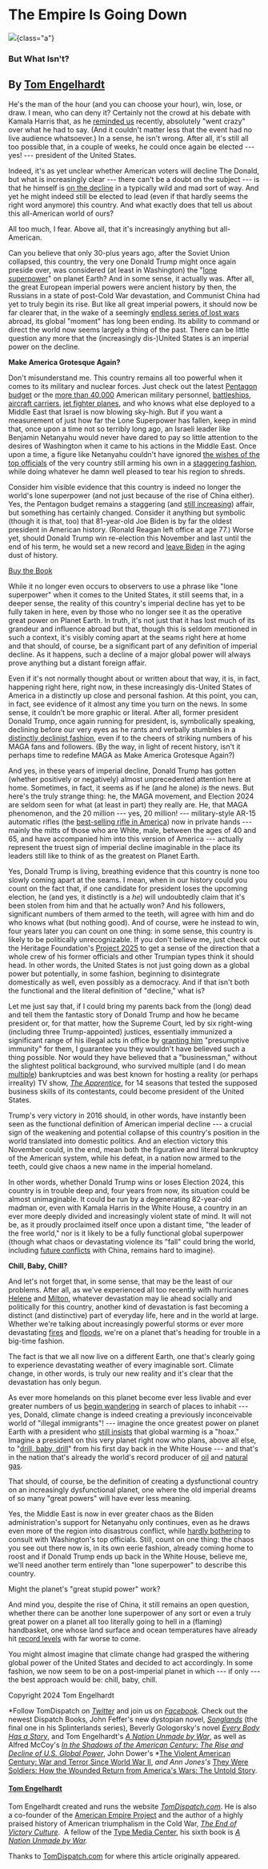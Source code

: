 # The Empire Is Going Down

![](engelhardt-empire-going-down.png){class="a"}

### But What Isn\'t?

## By [Tom Engelhardt](https://tomdispatch.com/authors/tomeditor/)

He's the man of the hour (and you can choose your hour), win, lose, or
draw. I mean, who can deny it? Certainly not the crowd at his debate
with Kamala Harris that, as he [reminded
us](https://www.the-independent.com/news/world/americas/us-politics/trump-audience-harris-debate-gutfeld-b2615455.html)
recently, absolutely "went crazy" over what he had to say. (And it
couldn't matter less that the event had no live audience whatsoever.) In
a sense, he isn't wrong. After all, it's still all too possible that, in
a couple of weeks, he could once again be elected --- yes! --- president
of the United States.

Indeed, it's as yet unclear whether American voters will decline The
Donald, but what is increasingly clear --- there can't be a doubt on the
subject --- is that he himself is [on the
decline](https://www.theguardian.com/us-news/2024/oct/06/trump-behavior-final-meltdown)
in a typically wild and mad sort of way. And yet he might indeed still
be elected to lead (even if that hardly seems the right word anymore)
this country. And what exactly does that tell us about this all-American
world of ours?

All too much, I fear. Above all, that it's increasingly anything but
all-American.

Can you believe that only 30-plus years ago, after the Soviet Union
collapsed, this country, the very one Donald Trump might once again
preside over, was considered (at least in Washington) the "[lone
superpower](https://www.airandspaceforces.com/article/0792edit/)" on
planet Earth? And in some sense, it actually was. After all, the great
European imperial powers were ancient history by then, the Russians in a
state of post-Cold War devastation, and Communist China had yet to truly
begin its rise. But like all great imperial powers, it should now be far
clearer that, in the wake of a seemingly [endless series of lost
wars](https://tomdispatch.com/william-astore-turning-victory-into-defeat/)
abroad, its global "moment" has long been ending. Its ability to command
or direct the world now seems largely a thing of the past. There can be
little question any more that the (increasingly dis-)United States is an
imperial power on the decline.

**Make America Grotesque Again?**

Don't misunderstand me. This country remains all too powerful when it
comes to its military and nuclear forces. Just check out the latest
[Pentagon
budget](https://www.defensenews.com/pentagon/2024/03/11/pentagon-unveils-850-billion-budget-request-amid-spending-uncertainty/)
or the [more than
40,000](https://www.nytimes.com/2024/09/30/us/politics/us-deploys-troops-middle-east.html)
American military personnel,
[battleships](https://www.axios.com/2024/08/28/us-warships-middle-east-iran-israel-war),
[aircraft
carriers](https://www.militarytimes.com/news/pentagon-congress/2024/08/26/two-us-aircraft-carriers-to-stay-in-middle-east-after-hezbollah-attack/),
[jet fighter
planes](https://www.reuters.com/world/middle-east/pentagon-tells-israel-it-will-adjust-us-troops-middle-east-2024-08-02/),
and who knows what else deployed to a Middle East that Israel is now
blowing sky-high. But if you want a measurement of just how far the Lone
Superpower has fallen, keep in mind that, once upon a time not so
terribly long ago, an Israeli leader like Benjamin Netanyahu would never
have dared to pay so little attention to the desires of Washington when
it came to his actions in the Middle East. Once upon a time, a figure
like Netanyahu couldn't have ignored [the wishes of the top
officials](https://www.nytimes.com/2024/10/07/us/politics/biden-israel-oct-7-gaza-hamas.html)
of the very country still arming his own in a [staggering
fashion](https://www.ap.org/news-highlights/spotlights/2024/us-spends-a-record-17-9-billion-on-military-aid-to-israel-since-last-oct-7/),
while doing whatever he damn well pleased to tear his region to shreds.

Consider him visible evidence that this country is indeed no longer the
world's lone superpower (and not just because of the rise of China
either). Yes, the Pentagon budget remains a staggering (and [still
increasing](https://tomdispatch.com/spending-unlimited-2/)) affair, but
something has certainly changed. Consider it anything but symbolic
(though it is that, too) that 81-year-old Joe Biden is by far the oldest
president in American history. (Ronald Reagan left office at age 77.)
Worse yet, should Donald Trump win re-election this November and last
until the end of his term, he would set a new record and [leave
Biden](https://www.washingtonpost.com/elections/2024/06/14/donald-trump-age-birthday-president/)
in the aging dust of history.

[Buy the Book](https://www.amazon.com/dp/155849586X/ref=nosim/?tag=tomdispatch-20)

While it no longer even occurs to observers to use a phrase like "lone
superpower" when it comes to the United States, it still seems that, in
a deeper sense, the reality of this country's imperial decline has yet
to be fully taken in here, even by those who no longer see it as the
operative great power on Planet Earth. In truth, it's not just that it
has lost much of its grandeur and influence abroad but that, though this
is seldom mentioned in such a context, it's visibly coming apart at the
seams right here at home and that should, of course, be a significant
part of any definition of imperial decline. As it happens, such a
decline of a major global power will always prove anything but a distant
foreign affair.

Even if it's not normally thought about or written about that way, it
is, in fact, happening right here, right now, in these increasingly
dis-United States of America in a distinctly up close and personal
fashion. At this point, you can, in fact, see evidence of it almost any
time you turn on the news. In some sense, it couldn't be more graphic or
literal. After all, former president Donald Trump, once again running
for president, is, symbolically speaking, declining before our very eyes
as he rants and verbally stumbles in a [distinctly declinist
fashion](https://www.nytimes.com/2024/10/06/us/politics/trump-speeches-age-cognitive-decline.html),
even if to the cheers of striking numbers of his MAGA fans and
followers. (By the way, in light of recent history, isn't it perhaps
time to redefine MAGA as Make America Grotesque Again?)

And yes, in these years of imperial decline, Donald Trump has gotten
(whether positively or negatively) almost unprecedented attention here
at home. Sometimes, in fact, it seems as if he (and he alone) *is* the
news. But here's the truly strange thing: he, the MAGA movement, and
Election 2024 are seldom seen for what (at least in part) they really
are. He, that MAGA phenomenon, and the 20 million --- yes, 20 million!
--- military-style AR-15 automatic rifles (the [best-selling rifle in
America](https://www.washingtonpost.com/nation/interactive/2023/american-ar-15-gun-owners/))
now in private hands --- mainly the mitts of those who are White, male,
between the ages of 40 and 65, and have accompanied him into this
version of America --- actually represent the truest sign of imperial
decline imaginable in the place its leaders still like to think of as
the greatest on Planet Earth.

Yes, Donald Trump is living, breathing evidence that this country is
none too slowly coming apart at the seams. I mean, when in our history
could you count on the fact that, if one candidate for president loses
the upcoming election, he (and yes, it distinctly is a *he*) will
undoubtedly claim that it's been stolen from him and that he actually
won? And his followers, significant numbers of them armed to the teeth,
will agree with him and do who knows what (but nothing good). And of
course, were he instead to win, four years later you can count on one
thing: in some sense, this country is likely to be politically
unrecognizable. If you don't believe me, just check out the Heritage
Foundation's [Project 2025](https://tomdispatch.com/project-2025/) to
get a sense of the direction that a whole crew of his former officials
and other Trumpian types think it should head. In other words, the
United States is not just going down as a global power but potentially,
in some fashion, beginning to disintegrate domestically as well, even
possibly as a democracy. And if that isn't both the functional and the
literal definition of "decline," what is?

Let me just say that, if I could bring my parents back from the (long)
dead and tell them the fantastic story of Donald Trump and how he became
president or, for that matter, how the Supreme Court, led by six
right-wing (including three Trump-appointed) justices, essentially
immunized a significant range of his illegal acts in office by [granting
him](https://www.laprogressive.com/law-and-justice/second-coming-of-dred-scott)
"presumptive immunity" for them, I guarantee you they wouldn't have
believed such a thing possible. Nor would they have believed that a
"businessman," without the slightest political background, who survived
multiple (and I do mean
[multiple](https://www.washingtonpost.com/politics/2016/live-updates/general-election/real-time-fact-checking-and-analysis-of-the-first-presidential-debate/fact-check-has-trump-declared-bankruptcy-four-or-six-times/))
bankruptcies and was best known for hosting a reality (or perhaps
irreality) TV show, [*The
Apprentice*](https://en.wikipedia.org/wiki/The_Apprentice_(American_TV_series)),
for 14 seasons that tested the supposed business skills of its
contestants, could become president of the United States.

Trump's very victory in 2016 should, in other words, have instantly been
seen as the functional definition of American imperial decline --- a
crucial sign of the weakening and potential collapse of this country's
position in the world translated into domestic politics. And an election
victory this November could, in the end, mean both the figurative and
literal bankruptcy of the American system, while his defeat, in a nation
now armed to the teeth, could give chaos a new name in the imperial
homeland.

In other words, whether Donald Trump wins or loses Election 2024, this
country is in trouble deep and, four years from now, its situation could
be almost unimaginable. It could be run by a degenerating 82-year-old
madman or, even with Kamala Harris in the White House, a country in an
ever more deeply divided and increasingly violent state of mind. It will
not be, as it proudly proclaimed itself once upon a distant time, "the
leader of the free world," nor is it likely to be a fully functional
global superpower (though what chaos or devastating violence its "fall"
could bring the world, including [future
conflicts](https://tomdispatch.com/powder-keg-in-the-pacific/) with
China, remains hard to imagine).

**Chill, Baby, Chill?**

And let's not forget that, in some sense, that may be the least of our
problems. After all, as we've experienced all too recently with
hurricanes
[Helene](https://www.sc.edu/uofsc/posts/2024/10/conversation-hurricane-helene-deadly-disaster-six-states.php)
and
[Milton](https://www.npr.org/sections/the-picture-show/2024/10/10/g-s1-27291/photos-hurricane-milton-slams-florida),
whatever devastation may lie ahead socially and politically for this
country, another kind of devastation is fast becoming a distinct (and
distinctive) part of everyday life, here and in the world at large.
Whether we're talking about increasingly powerful storms or ever more
devastating
[fires](https://www.nature.org/en-us/what-we-do/our-priorities/tackle-climate-change/climate-change-stories/extreme-wildfires-are-getting-worse-with-climate-change/)
and
[floods](https://www.nytimes.com/2024/09/18/climate/global-flooding-climate-change.html),
we're on a planet that's heading for trouble in a big-time fashion.

The fact is that we all now live on a different Earth, one that's
clearly going to experience devastating weather of every imaginable
sort. Climate change, in other words, is truly our new reality and it's
clear that the devastation has only begun.

As ever more homelands on this planet become ever less livable and ever
greater numbers of us [begin
wandering](https://www.zurich.com/media/magazine/2022/there-could-be-1-2-billion-climate-refugees-by-2050-here-s-what-you-need-to-know)
in search of places to inhabit --- yes, Donald, climate change is indeed
creating a previously inconceivable world of "illegal immigrants"! ---
imagine the once greatest power on planet Earth with a president who
[still
insists](https://democrats.org/news/donald-the-denier-donald-trump-has-repeatedly-called-climate-change-a-hoax/)
that global warming is a "hoax." Imagine a president on this very planet
right now who plans, above all else, to "[drill, baby,
drill](https://www.msnbc.com/rachel-maddow-show/maddowblog/trumps-drill-baby-drill-plan-wrong-answer-right-questions-rcna165805)"
from his first day back in the White House --- and that's in the nation
that's already the world's record producer of
[oil](https://www.eia.gov/todayinenergy/detail.php?id=61545) and
[natural
gas](https://www.forbes.com/sites/rrapier/2024/07/24/us-grows-its-leads-in-natural-gas-production-and-lng-exports/).

That should, of course, be the definition of creating a dysfunctional
country on an increasingly dysfunctional planet, one where the old
imperial dreams of so many "great powers" will have ever less meaning.

Yes, the Middle East is now in ever greater chaos as the Biden
administration's support for Netanyahu only continues, even as he draws
even more of the region into disastrous conflict, while [hardly
bothering](https://www.nbcnews.com/investigations/israel-not-briefed-us-military-officials-plans-retaliation-iran-rcna174443)
to consult with Washington's top officials. Still, count on one thing:
the chaos you see out there now is, in its own eerie fashion, already
coming home to roost and if Donald Trump ends up back in the White
House, believe me, we'll need another term entirely than "lone
superpower" to describe this country.

Might the planet's "great stupid power" work?

And mind you, despite the rise of China, it still remains an open
question, whether there can be another lone superpower of any sort or
even a truly great power on a planet all too literally going to hell in
a (flaming) handbasket, one whose land surface and ocean temperatures
have already hit [record
levels](https://www.theguardian.com/environment/2024/oct/08/earths-vital-signs-show-humanitys-future-in-balance-say-climate-experts)
with far worse to come.

You might almost imagine that climate change had grasped the withering
global power of the United States and decided to act accordingly. In
some fashion, we now seem to be on a post-imperial planet in which ---
if only --- the best approach would be: chill, baby, chill.

Copyright 2024 Tom Engelhardt

*Follow TomDispatch on *[*Twitter*](https://twitter.com/TomDispatch)* and
join us on *[*Facebook*](https://www.facebook.com/tomdispatch)*.
Check out the newest Dispatch Books, John Feffer's new
dystopian novel, *[Songlands](https://www.amazon.com/dp/1642594644/ref=nosim/?tag=tomdispatch-20)* (the
final one in his Splinterlands series), Beverly Gologorsky's
novel *[Every Body Has a
Story](https://www.amazon.com/dp/1608469077/ref=nosim/?tag=tomdispatch-20)*, and
Tom Engelhardt's *[A Nation Unmade by
War](https://www.amazon.com/dp/1608469018/ref=nosim/?tag=tomdispatch-20)*,
as well as Alfred McCoy's *[In the Shadows of the American Century: The
Rise and Decline of U.S. Global
Power](https://www.amazon.com/dp/1608467732/ref=nosim/?tag=tomdispatch-20)*,
John Dower's *[The Violent American Century: War and Terror Since World
War
II](https://www.amazon.com/dp/1608467236/ref=nosim/?tag=tomdispatch-20),
*and Ann Jones's* [They Were Soldiers: How the Wounded Return from
America's Wars: The Untold
Story](https://www.amazon.com/dp/1608463710/ref=nosim/?tag=tomdispatch-20).

#### [Tom Engelhardt](https://tomdispatch.com/authors/tomeditor/)

Tom Engelhardt created and runs the website
[*TomDispatch.com*](https://www.tomdispatch.com/). He is also a
co-founder of the [American Empire
Project](http://www.americanempireproject.com/) and the author of a
highly praised history of American triumphalism in the Cold War, [*The
End of Victory
Culture*](https://www.amazon.com/dp/155849586X/ref=nosim/?tag=tomdispatch-20). 
A fellow of the [Type Media Center](https://typemediacenter.org/), his
sixth book is [*A Nation Unmade by
War*](https://www.amazon.com/dp/1608469018/ref=nosim/?tag=tomdispatch-20)*.*

Thanks to [TomDispatch.com](https://www.tomdispatch.com/) for where this
article originally appeared.

